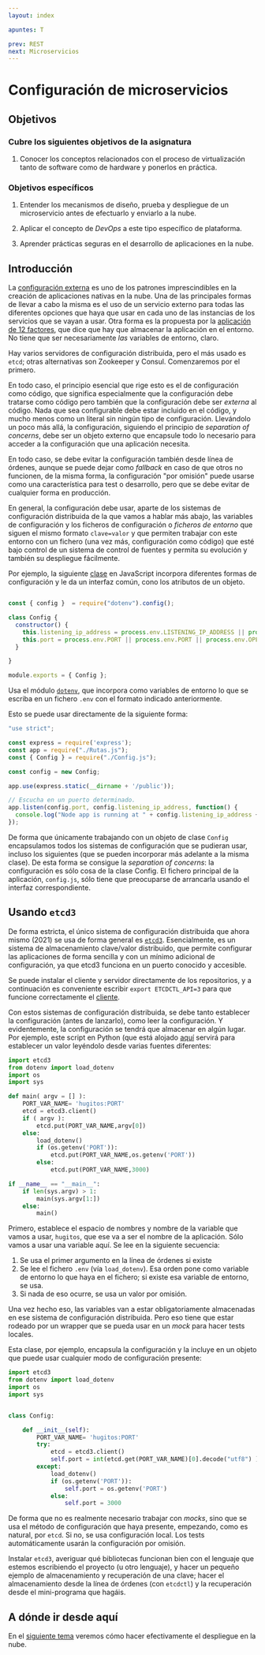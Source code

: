 ```yaml
---
layout: index

apuntes: T

prev: REST
next: Microservicios
---
```


# Configuración de microservicios

<!--@
prev: REST
next: Microservicios
-->

<div class="objetivos" markdown="1">

## Objetivos

### Cubre los siguientes objetivos de la asignatura

1. Conocer los conceptos relacionados con el proceso de virtualización
   tanto de software como de hardware y ponerlos en práctica.

### Objetivos específicos

1. Entender los mecanismos de diseño, prueba y despliegue de un
   microservicio antes de efectuarlo y enviarlo a la nube.

2. Aplicar el concepto de *DevOps* a este tipo específico de plataforma.

3. Aprender prácticas seguras en el desarrollo de aplicaciones en la
   nube.

</div>

## Introducción

La
[configuración externa](https://microservices.io/patterns/externalized-configuration.html)
es uno de los patrones imprescindibles en la creación de aplicaciones
nativas en la nube. Una de las principales formas de llevar a cabo la
misma es el uso de un servicio externo para todas las diferentes
opciones que haya que usar en cada uno de las instancias de los
servicios que se vayan a usar. Otra forma es la propuesta por
la [aplicación de 12 factores](https://12factor.net/config), que dice
que hay que almacenar la aplicación en el entorno. No tiene que ser
necesariamente *las* variables de entorno, claro.

Hay varios servidores de configuración distribuida, pero el más
usado es `etcd`; otras alternativas son Zookeeper y
Consul. Comenzaremos por el primero.

En todo caso, el principio esencial que rige esto es el de
configuración como código, que significa especialmente que la
configuración debe tratarse como código pero también que la
configuración debe ser *externa* al código. Nada que sea configurable
debe estar incluido en el código, y mucho menos como un literal sin
ningún tipo de configuración.  Llevándolo un poco más allá, la
configuración, siguiendo el principio de *separation of concerns*,
debe ser un objeto externo que encapsule todo lo necesario para
acceder a la configuración que una aplicación necesita.

En todo caso, se debe evitar la configuración también desde línea de
órdenes, aunque se puede dejar como *fallback* en caso de que otros no
funcionen, de la misma forma, la configuración "por omisión" puede
usarse como una característica para test o desarrollo, pero que se
debe evitar de cualquier forma en producción.

En general, la configuración debe usar, aparte de los sistemas de
configuración distribuida de la que vamos a hablar más abajo, las
variables de configuración y los ficheros de configuración o *ficheros
de entorno* que siguen el mismo formato `clave=valor` y que permiten
trabajar con este entorno con un fichero (una vez más, configuración
como código) que esté bajo control de un sistema de control de fuentes
y permita su evolución y también su despliegue fácilmente.

Por ejemplo, la
siguiente
[clase](https://github.com/JJ/node-app-cc/blob/master/lib/Config.js)
en JavaScript incorpora diferentes formas de configuración y le da un
interfaz común, cono los atributos de un objeto.

```javascript

const { config }  = require("dotenv").config();

class Config {
  constructor() {
    this.listening_ip_address = process.env.LISTENING_IP_ADDRESS || process.env.OPENSHIFT_NODEJS_IP || '0.0.0.0';
    this.port = process.env.PORT || process.env.PORT || process.env.OPENSHIFT_NODEJS_PORT || 5000;
  }

}

module.exports = { Config };
```

Usa el módulo [`dotenv`](https://www.npmjs.com/package/dotenv), que
incorpora como variables de entorno lo que se escriba en un fichero
`.env` con el formato indicado anteriormente.

Esto se puede usar directamente de la siguiente forma:

```javascript
"use strict";

const express = require('express');
const app = require("./Rutas.js");
const { Config } = require("./Config.js");

const config = new Config;

app.use(express.static(__dirname + '/public'));

// Escucha en un puerto determinado.
app.listen(config.port, config.listening_ip_address, function() {
  console.log("Node app is running at " + config.listening_ip_address + ":" + config.port );
});
```

De forma que únicamente trabajando con un objeto de clase `Config`
encapsulamos todos los sistemas de configuración que se pudieran usar,
incluso los siguientes (que se pueden incorporar más adelante a la
misma clase). De esta forma se consigue la *separation of concerns*:
la configuración es sólo cosa de la clase Config. El fichero principal
de la aplicación, `config.js`, sólo tiene que preocuparse de
arrancarla usando el interfaz correspondiente.

## Usando `etcd3`

De forma estricta, el único sistema de configuración distribuida que
ahora mismo (2021) se usa de forma general
es [`etcd3`](https://etcd.io). Esencialmente, es un sistema de
almacenamiento clave/valor distribuido, que permite configurar las
aplicaciones de forma sencilla y con un mínimo adicional de
configuración, ya que etcd3 funciona en un puerto conocido y
accesible.

Se
puede instalar el cliente y servidor directamente de los
repositorios, y a continuación es conveniente escribir `export
ETCDCTL_API=3` para que funcione correctamente
el [cliente](https://etcd.io/docs/v3.4.0/dl-build/).

Con estos sistemas de configuración distribuida, se debe tanto
establecer la configuración (antes de lanzarlo), como leer la
configuración. Y evidentemente, la configuración se tendrá que
almacenar en algún lugar. Por ejemplo, este script en Python (que está
alojado [aquí](https://github.com/JJ/tests-python) servirá para
establecer un valor leyéndolo desde varias fuentes diferentes:

```python
import etcd3
from dotenv import load_dotenv
import os
import sys

def main( argv = [] ):
    PORT_VAR_NAME= 'hugitos:PORT'
    etcd = etcd3.client()
    if ( argv ):
        etcd.put(PORT_VAR_NAME,argv[0])
    else:
        load_dotenv()
        if (os.getenv('PORT')):
            etcd.put(PORT_VAR_NAME,os.getenv('PORT'))
        else:
            etcd.put(PORT_VAR_NAME,3000)

if __name__ == "__main__":
    if len(sys.argv) > 1:
        main(sys.argv[1:])
    else:
        main()
```

Primero, establece el espacio de nombres y nombre de la variable que
vamos a usar, `hugitos`, que ese va a ser el nombre de la
aplicación. Sólo vamos a usar una variable aquí. Se lee en la
siguiente secuencia:

1. Se usa el primer argumento en la línea de órdenes si existe
2. Se lee el fichero `.env` (vía `load_dotenv`). Esa orden pone como
   variable de entorno lo que haya en el fichero; si existe esa
   variable de entorno, se usa.
3. Si nada de eso ocurre, se usa un valor por omisión.

Una vez hecho eso, las variables van a estar obligatoriamente
almacenadas en ese sistema de configuración distribuida. Pero eso
tiene que estar rodeado por un wrapper que se pueda usar en un *mock*
para hacer tests locales.

Esta clase, por ejemplo, encapsula la configuración y la incluye en un
objeto que puede usar cualquier modo de configuración presente:

```python
import etcd3
from dotenv import load_dotenv
import os
import sys


class Config:

    def __init__(self):
        PORT_VAR_NAME= 'hugitos:PORT'
        try:
            etcd = etcd3.client()
            self.port = int(etcd.get(PORT_VAR_NAME)[0].decode("utf8") )
        except:
            load_dotenv()
            if (os.getenv('PORT')):
                self.port = os.getenv('PORT')
            else:
                self.port = 3000
```

De forma que no es realmente necesario trabajar con *mocks*, sino que
se usa el método de configuración que haya presente, empezando, como
es natural, por `etcd`. Si no, se usa configuración local. Los tests
automáticamente usarán la configuración por omisión.

<div class='ejercicios' markdown="1">

Instalar `etcd3`, averiguar qué bibliotecas funcionan bien con el
lenguaje que estemos escribiendo el proyecto (u otro lenguaje), y
hacer un pequeño ejemplo de almacenamiento y recuperación de una
clave; hacer el almacenamiento desde la línea de órdenes (con
`etcdctl`) y la recuperación desde el mini-programa que hagáis.

</div>

## A dónde ir desde aquí

En el [siguiente tema](Microservicios) veremos cómo hacer efectivamente el
despliegue en la nube.

